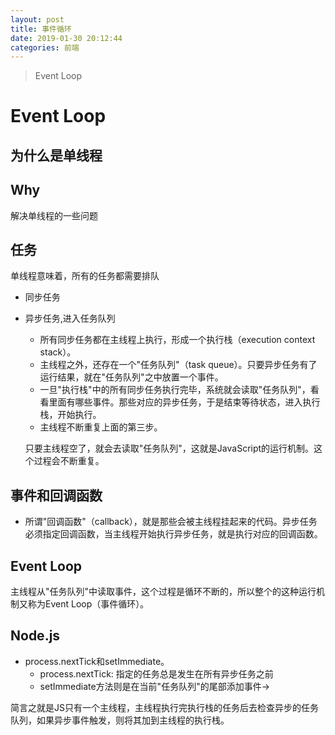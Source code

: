 ```yaml
---
layout: post
title: 事件循环
date: 2019-01-30 20:12:44
categories: 前端
---
```


> Event Loop
<!-- more -->
# Event Loop
## 为什么是单线程
## Why
解决单线程的一些问题

## 任务
单线程意味着，所有的任务都需要排队

* 同步任务
* 异步任务,进入任务队列

	* 所有同步任务都在主线程上执行，形成一个执行栈（execution context stack）。
	* 主线程之外，还存在一个"任务队列"（task queue）。只要异步任务有了运行结果，就在"任务队列"之中放置一个事件。
	* 一旦"执行栈"中的所有同步任务执行完毕，系统就会读取"任务队列"，看看里面有哪些事件。那些对应的异步任务，于是结束等待状态，进入执行栈，开始执行。
	* 主线程不断重复上面的第三步。

	只要主线程空了，就会去读取"任务队列"，这就是JavaScript的运行机制。这个过程会不断重复。

## 事件和回调函数
* 所谓"回调函数"（callback），就是那些会被主线程挂起来的代码。异步任务必须指定回调函数，当主线程开始执行异步任务，就是执行对应的回调函数。

## Event Loop

主线程从"任务队列"中读取事件，这个过程是循环不断的，所以整个的这种运行机制又称为Event Loop（事件循环）。


## Node.js

*  process.nextTick和setImmediate。
	*  process.nextTick: 指定的任务总是发生在所有异步任务之前
	*  setImmediate方法则是在当前"任务队列"的尾部添加事件->


简言之就是JS只有一个主线程，主线程执行完执行栈的任务后去检查异步的任务队列，如果异步事件触发，则将其加到主线程的执行栈。
